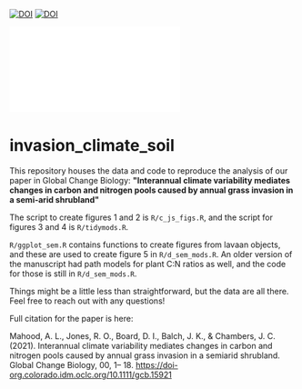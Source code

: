 
[![DOI](https://zenodo.org/badge/DOI/10.5281/zenodo.5176664.svg)](https://doi.org/10.5281/zenodo.5176664) [![DOI](https://zenodo.org/badge/DOI/10.1111/gcb.15921.svg)](https://doi-org.colorado.idm.oclc.org/10.1111/gcb.15921)


![Summary Poster](AGU_poster.pdf)

# invasion_climate_soil

This repository houses the data and code to reproduce the analysis of our paper in Global Change Biology: **"Interannual climate variability mediates changes in carbon and nitrogen pools caused by annual grass invasion in a semi-arid shrubland"**

The script to create figures 1 and 2 is `R/c_js_figs.R`, and the script for figures 3 and 4 is `R/tidymods.R`.

`R/ggplot_sem.R` contains functions to create figures from lavaan objects, and these are used to create figure 5 in `R/d_sem_mods.R`. An older version of the manuscript had path models for plant C:N ratios as well, and the code for those is still in `R/d_sem_mods.R`.

Things might be a little less than straightforward, but the data are all there. Feel free to reach out with any questions!

Full citation for the paper is here:

Mahood, A. L., Jones, R. O., Board, D. I., Balch, J. K., & Chambers, J. C. (2021). Interannual climate variability mediates changes in carbon and nitrogen pools caused by annual grass invasion in a semiarid shrubland. Global Change Biology, 00, 1– 18. https://doi-org.colorado.idm.oclc.org/10.1111/gcb.15921 

